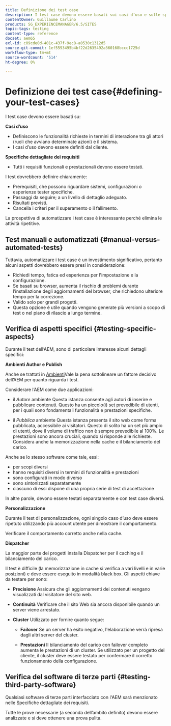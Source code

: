 ```yaml
---
title: Definizione dei test case
description: I test case devono essere basati sui casi d’uso e sulle specifiche dettagliate dei requisiti
contentOwner: Guillaume Carlino
products: SG_EXPERIENCEMANAGER/6.5/SITES
topic-tags: testing
content-type: reference
docset: aem65
exl-id: c09cde0d-401c-437f-9ec8-a0530c1312d5
source-git-commit: 1ef5593495b4bf22d2635492a360168bccc1725d
workflow-type: tm+mt
source-wordcount: '514'
ht-degree: 0%

---
```


# Definizione dei test case{#defining-your-test-cases}

I test case devono essere basati su:

**Casi d’uso**

* Definiscono le funzionalità richieste in termini di interazione tra gli attori (ruoli che avviano determinate azioni) e il sistema.
* I casi d’uso devono essere definiti dal cliente.

**Specifiche dettagliate dei requisiti**

* Tutti i requisiti funzionali e prestazionali devono essere testati.

I test dovrebbero definire chiaramente:

* Prerequisiti, che possono riguardare sistemi, configurazioni o esperienze tester specifiche.
* Passaggi da seguire; a un livello di dettaglio adeguato.
* Risultati previsti.
* Cancella i criteri per il superamento o il fallimento.

La prospettiva di automatizzare i test case è interessante perché elimina le attività ripetitive.

## Test manuali e automatizzati {#manual-versus-automated-tests}

Tuttavia, automatizzare i test case è un investimento significativo, pertanto alcuni aspetti dovrebbero essere presi in considerazione:

* Richiedi tempo, fatica ed esperienza per l&#39;impostazione e la configurazione.
* Se basati su browser, aumenta il rischio di problemi durante l’installazione degli aggiornamenti del browser, che richiedono ulteriore tempo per la correzione.
* Valido solo per grandi progetti.
* Questa opzione è utile quando vengono generate più versioni a scopo di test o nel piano di rilascio a lungo termine.

## Verifica di aspetti specifici {#testing-specific-aspects}

Durante il test dell’AEM, sono di particolare interesse alcuni dettagli specifici:

**Ambienti Author e Publish**

Anche se trattati in [Ambienti](/help/sites-developing/the-basics.md#environments)Vale la pena sottolineare un fattore decisivo dell’AEM per quanto riguarda i test.

Considerare l’AEM come due applicazioni:

* il *Autore* ambiente Questa istanza consente agli autori di inserire e pubblicare contenuti.
Questo ha un piccolo(i) set prevedibile di utenti, per i quali sono fondamentali funzionalità e prestazioni specifiche.

* il *Pubblica* ambiente Questa istanza presenta il sito web come forma pubblicata, accessibile ai visitatori.
Questo di solito ha un set più ampio di utenti, dove il volume di traffico non è sempre prevedibile al 100%. Le prestazioni sono ancora cruciali, quando si risponde alle richieste. Considera anche la memorizzazione nella cache e il bilanciamento del carico.

Anche se lo stesso software come tale, essi:

* per scopi diversi
* hanno requisiti diversi in termini di funzionalità e prestazioni
* sono configurati in modo diverso
* sono sintonizzati separatamente
* ciascuno di essi dispone di una propria serie di test di accettazione

In altre parole, devono essere testati separatamente e con test case diversi.

**Personalizzazione**

Durante il test di personalizzazione, ogni singolo caso d’uso deve essere ripetuto utilizzando più account utente per dimostrare il comportamento.

Verificare il comportamento corretto anche nella cache.

**Dispatcher**

La maggior parte dei progetti installa Dispatcher per il caching e il bilanciamento del carico.

Il test è difficile (la memorizzazione in cache si verifica a vari livelli e in varie posizioni) e deve essere eseguito in modalità black box. Gli aspetti chiave da testare per sono:

* **Precisione**
Assicura che gli aggiornamenti dei contenuti vengano visualizzati dal visitatore del sito web.

* **Continuità**
Verificare che il sito Web sia ancora disponibile quando un server viene arrestato.

* **Cluster**
Utilizzato per fornire quanto segue:

   * **Failover**
Se un server ha esito negativo, l&#39;elaborazione verrà ripresa dagli altri server del cluster.

   * **Prestazioni**
Il bilanciamento del carico con failover completo aumenta le prestazioni di un cluster.
Se utilizzato per un progetto del cliente, il cluster deve essere testato per confermare il corretto funzionamento della configurazione.

## Verifica del software di terze parti {#testing-third-party-software}

Qualsiasi software di terze parti interfacciato con l&#39;AEM sarà menzionato nelle Specifiche dettagliate dei requisiti.

Tutte le prove necessarie (a seconda dell’ambito definito) devono essere analizzate e si deve ottenere una prova pulita.
